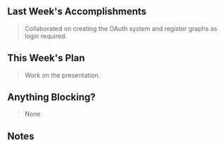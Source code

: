 ## Last Week's Accomplishments
> Collaborated on creating the OAuth system and register graphs as login required.


## This Week's Plan
> Work on the presentation. 

## Anything Blocking?

>None

## Notes